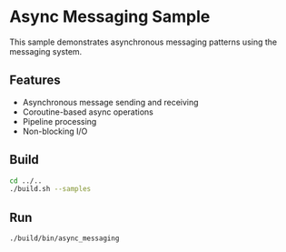 # Async Messaging Sample

This sample demonstrates asynchronous messaging patterns using the messaging system.

## Features
- Asynchronous message sending and receiving
- Coroutine-based async operations
- Pipeline processing
- Non-blocking I/O

## Build
```bash
cd ../..
./build.sh --samples
```

## Run
```bash
./build/bin/async_messaging
```